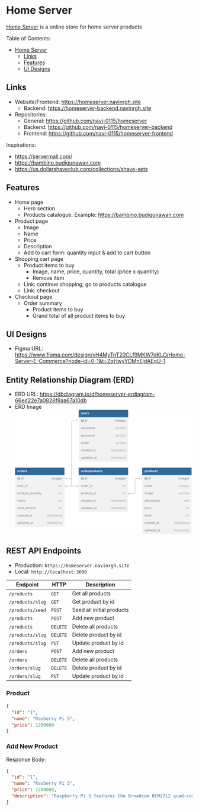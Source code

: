 # Home Server

[Home Server](https://amazingsafari.haidar.dev) is a online store for home server products

Table of Contents:

- [Home Server](#home-server)
  - [Links](#links)
  - [Features](#features)
  - [UI Designs](#ui-designs)

## Links

- Website/Frontend: <https://homeserver.navinrgh.site>
  - Backend: <https://homeserver-backend.navinrgh.site>
- Repositories:
  - General: <https://github.com/navi-0115/homeserver>
  - Backend: <https://github.com/navi-0115/homeserver-backend>
  - Frontend: <https://github.com/navi-0115/homeserver-frontend>

Inspirations:

- <https://servermall.com/>
- <https://bambino.budigunawan.com>
- <https://us.dollarshaveclub.com/collections/shave-sets>

## Features

- Home page
  - Hero section
  - Products catalogue. Example: <https://bambino.budigunawan.com>
- Product page
  - Image
  - Name
  - Price
  - Description
  - Add to cart form: quantity input & add to cart button
- Shopping cart page
  - Product items to buy
    - Image, name, price, quantity, total (price x quantity)
    - Remove item
  - Link: continue shopping, go to products catalogue
  - Link: checkout
- Checkout page
  - Order summary
    - Product items to buy
    - Grand total of all product items to buy

## UI Designs

- Figma URL: <https://www.figma.com/design/vH4MyTnT20CLf9MKW7dKLO/Home-Server-E-Commerce?node-id=0-1&t=ZqHwyYDMnEjdAEgU-1>

## Entity Relationship Diagram (ERD)

- ERD URL: <https://dbdiagram.io/d/homeserver-erdiagram-66ed22e7a0828f8aa67a10db>
- ERD Image
  ![ERD](./diagram/homeserver-erdiagram.svg)

## REST API Endpoints

- Production: `https://homeserver.navinrgh.site`
- Local: `http://localhost:3000`

| Endpoint         | HTTP     | Description               |
| ---------------- | -------- | ------------------------- |
| `/products`      | `GET`    | Get all products          |
| `/products/slug` | `GET`    | Get product by id         |
| `/products/seed` | `POST`   | Seed all initial products |
| `/products`      | `POST`   | Add new product           |
| `/products`      | `DELETE` | Delete all products       |
| `/products/slug` | `DELETE` | Delete product by id      |
| `/products/slug` | `PUT`    | Update product by id      |
| `/orders`        | `POST`   | Add new product           |
| `/orders`        | `DELETE` | Delete all products       |
| `/orders/slug`   | `DELETE` | Delete product by id      |
| `/orders/slug`   | `PUT`    | Update product by id      |

### Product

```json
{
  "id": "1",
  "name": "Rasberry Pi 5",
  "price": 1200000
}
```

### Add New Product

Response Body:

```json
{
  "id": "1",
  "name": "Rasberry Pi 5",
  "price": 1200000,
  "description": "Raspberry Pi 5 features the Broadcom BCM2712 quad-core Arm Cortex A76 processor @ 2.4GHz, making it up to three times faster than the previous generation"
}
```
